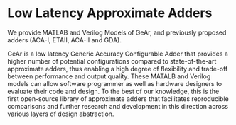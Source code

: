 # Low Latency Approximate Adders

We provide MATLAB and Verilog Models of GeAr, and previously proposed adders (ACA-I, ETAII, ACA-II and GDA).

GeAr is a low latency Generic Accuracy Configurable Adder that provides a higher number of potential configurations compared to state-of-the-art approximate adders, thus enabling a high degree of flexibility and trade-off between performance and output quality.
These MATALB and Verilog models can allow software programmer as well as hardware designers to evaluate their code and design. To the best of our knowledge, this is the first open-source library of approximate adders that facilitates reproducible comparisons and further research and development in this direction across various layers of design abstraction.
